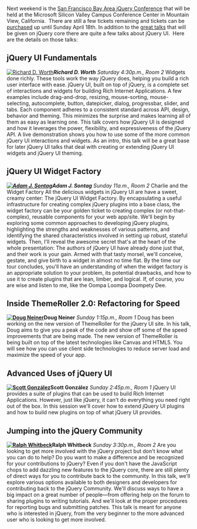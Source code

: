 Next weekend is the [San Francisco Bay Area jQuery
Conference](http://events.jquery.org/2010/sf-bay-area/) that will be
held at the Microsoft Silicon Valley Campus Conference Center in
Mountain View, California.  There are still a few tickets remaining and
tickets can be
[purchased](http://events.jquery.org/2010/sf-bay-area/register/) up
until Sunday April 18th. In addition to the [great
talks](http://events.jquery.org/2010/sf-bay-area/schedule/) that will be
given on jQuery core there are quite a few talks about jQuery UI.  Here
are the details on those talks:

jQuery UI Fundamentals
----------------------

[![Richard D.
Worth](http://static.jquery.com/events/images/avatars/richard.jpeg "Richard D. Worth")](http://events.jquery.org/2010/sf-bay-area/speakers/#worth)***Richard
D. Worth** Saturday 4:30p.m., Room 2* Widgets done richly. These tools
work the way jQuery does, helping you build a rich user interface with
ease. jQuery UI, built on top of jQuery, is a complete set of
interactions and widgets for building Rich Internet Applications. A few
examples include drag-and-drop, resizing, mouse-sorting,
mouse-selecting, autocomplete, button, datepicker, dialog, progressbar,
slider, and tabs. Each component adheres to a consistent standard across
API, design, behavior and theming. This minimizes the surprise and makes
learning all of them as easy as learning one. This talk covers how
jQuery UI is designed and how it leverages the power, flexibility, and
expressiveness of the jQuery API. A live demonstration shows you how to
use some of the more common jQuery UI interactions and widgets. As an
intro, this talk will be a great base for later jQuery UI talks that
deal with creating or extending jQuery UI widgets and jQuery UI theming.

jQuery UI Widget Factory
------------------------

***[![Adam J.
Sontag](http://static.jquery.com/events/images/avatars/adam_sontag.jpg "Adam J. Sontag")](http://events.jquery.org/2010/sf-bay-area/speakers/#sontag)Adam
J. Sontag** Sunday 11a.m., Room 2* Charlie and the Widget Factory All
the delicious widgets in jQuery UI are have a sweet, creamy center: The
jQuery UI Widget Factory. By encapsulating a useful infrastructure for
creating complex jQuery plugins into a base class, the widget factory
can be your golden ticket to creating complex (or not-that-complex),
reusable components for your web app/site. We'll begin by exploring some
common approaches to developing jQuery plugins, highlighting the
strengths and weaknesses of various patterns, and identifying the shared
characteristics involved in setting up robust, stateful widgets. Then,
I'll reveal the awesome secret that's at the heart of the whole
presentation: The authors of jQuery UI have already done just that, and
their work is your gain. Armed with that tasty morsel, we'll conceive,
gestate, and give birth to a widget in almost no time flat. By the time
our tour concludes, you'll have an understanding of when the widget
factory is an appropriate solution to your problem, its potential
drawbacks, and how to use it to create plugins that are lean, limber,
and logical. If, of course, you are wise and listen to me, like the
Oompa Loompa Doompety Dee.

Inside ThemeRoller 2.0: Refactoring for Speed
---------------------------------------------

**[![Doug
Neiner](http://static.jquery.com/events/images/avatars/doug_neiner.jpg "Doug Neiner")](http://events.jquery.org/2010/sf-bay-area/speakers/#neiner)Doug
Neiner** *Sunday 1:15p.m., Room 1* Doug has been working on the new
version of ThemeRoller for the jQuery UI site. In his talk, Doug aims to
give you a peak of the code and show off some of the speed improvements
that are being made. The new version of ThemeRoller is being built on
top of the latest technologies like Canvas and HTML5. You will see how
you can use client side technologies to reduce server load and maximize
the speed of your app.

Advanced Uses of jQuery UI
--------------------------

**[![Scott
González](http://static.jquery.com/events/images/avatars/scott_gonzalez.jpg "Scott González")](http://events.jquery.org/2010/sf-bay-area/speakers/#gonzalez)Scott
González** *Sunday 2:45p.m., Room 1* jQuery UI provides a suite of
plugins that can be used to build Rich Internet Applications. However,
just like jQuery, it can't do everything you need right out of the box.
In this session we'll cover how to extend jQuery UI plugins and how to
build new plugins on top of what jQuery UI provides.

Jumping into the jQuery Community
---------------------------------

**[![Ralph
Whitbeck](http://static.jquery.com/events/images/avatars/ralph_whitbeck.jpg "Ralph Whitbeck")](http://events.jquery.org/2010/sf-bay-area/speakers/#whitbeck)Ralph
Whitbeck** *Sunday 3:30p.m., Room 2* Are you looking to get more
involved with the jQuery project but don't know what you can do to help?
Do you want to make a difference and be recognized for your
contributions to jQuery? Even if you don't have the JavaScript chops to
add dazzling new features to the jQuery core, there are still plenty of
direct ways for you to contribute back to the community. In this talk,
we'll explore various options available to both designers and developers
for contributing back to the jQuery Community. We'll discuss ways to
have a big impact on a great number of people—from offering help on the
forum to sharing plugins to writing tutorials. And we'll look at the
proper procedures for reporting bugs and submitting patches. This talk
is meant for anyone who is interested in jQuery, from the very beginner
to the more advanced user who is looking to get more involved.
